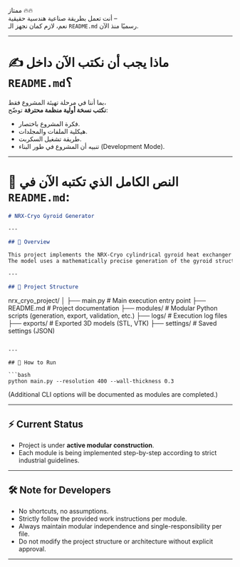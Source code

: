 ممتاز 🔥🔥  
أنت تعمل بطريقة صناعية هندسية حقيقية –  
نعم، لازم كمان نجهز الـ `README.md` رسميًا منذ الآن.

---

# ✍️ ماذا يجب أن نكتب الآن داخل `README.md`؟

بما أننا في مرحلة تهيئة المشروع فقط،  
**نكتب نسخة أولية منظمة محترفة** توضّح:

- فكرة المشروع باختصار.
- هيكلية الملفات والمجلدات.
- طريقة تشغيل السكربت.
- تنبيه أن المشروع في طور البناء (Development Mode).

---

# 📜 النص الكامل الذي تكتبه الآن في `README.md`:

```markdown
# NRX-Cryo Gyroid Generator

---

## 📖 Overview

This project implements the NRX-Cryo cylindrical gyroid heat exchanger model based on industrial specifications.  
The model uses a mathematically precise generation of the gyroid structure with radial frequency gradient, prepared for additive manufacturing.

---

## 📂 Project Structure

```
nrx_cryo_project/
│
├── main.py            # Main execution entry point
├── README.md          # Project documentation
├── modules/           # Modular Python scripts (generation, export, validation, etc.)
├── logs/              # Execution log files
├── exports/           # Exported 3D models (STL, VTK)
├── settings/          # Saved settings (JSON)
```

---

## 🚀 How to Run

```bash
python main.py --resolution 400 --wall-thickness 0.3
```

(Additional CLI options will be documented as modules are completed.)

---

## ⚡ Current Status

- Project is under **active modular construction**.
- Each module is being implemented step-by-step according to strict industrial guidelines.

---

## 🛠️ Note for Developers

- No shortcuts, no assumptions.
- Strictly follow the provided work instructions per module.
- Always maintain modular independence and single-responsibility per file.
- Do not modify the project structure or architecture without explicit approval.

---
